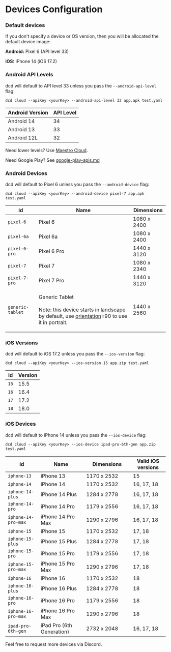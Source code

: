# Devices Configuration

### **Default devices**

If you don't specify a device or OS version, then you will be allocated the default device image:

**Android:** Pixel 6 (API level 33)

**iOS:** iPhone 14 (iOS 17.2)

### Android API Levels

dcd will default to API level 33 unless you pass the `--android-api-level` flag:

```
dcd cloud --apiKey <yourKey> --android-api-level 32 app.apk test.yaml
```

| Android Version | API Level |
| --------------- | --------- |
| Android 14      | 34        |
| Android 13      | 33        |
| Android 12L     | 32        |

Need lower levels? Use [Maestro Cloud](https://cloud.mobile.dev/reference/device-configuration).

Need Google Play? See [google-play-apis.md](../advanced/google-play-apis.md "mention")

### Android Devices

dcd will default to Pixel 6 unless you pass the `--android-device` flag:

```
dcd cloud --apiKey <yourKey> --android-device pixel-7 app.apk test.yaml
```

| id               | Name                                                                                                                                                                                     | Dimensions  |
| ---------------- | ---------------------------------------------------------------------------------------------------------------------------------------------------------------------------------------- | ----------- |
| `pixel-6`        | Pixel 6                                                                                                                                                                                  | 1080 x 2400 |
| `pixel-6a`       | Pixel 6a                                                                                                                                                                                 | 1080 x 2400 |
| `pixel-6-pro`    | Pixel 6 Pro                                                                                                                                                                              | 1440 x 3120 |
| `pixel-7`        | Pixel 7                                                                                                                                                                                  | 1080 x 2340 |
| `pixel-7-pro`    | Pixel 7 Pro                                                                                                                                                                              | 1440 x 3120 |
| `generic-tablet` | <p>Generic Tablet<br><br>Note: this device starts in landscape by default, use <a href="../advanced/landscape-orientation-android-only.md">orientation</a>=90 to use it in portrait.</p> | 1440 x 2560 |

### iOS Versions

dcd will default to iOS 17.2 unless you pass the `--ios-version` flag:

```
dcd cloud --apiKey <yourKey> --ios-version 15 app.zip test.yaml
```

| id   | Version |
| ---- | ------- |
| `15` | 15.5    |
| `16` | 16.4    |
| `17` | 17.2    |
| `18` | 18.0    |

### iOS Devices

dcd will default to iPhone 14 unless you pass the `--ios-device` flag:

```
dcd cloud --apiKey <yourKey> --ios-device ipad-pro-6th-gen app.zip test.yaml
```

<table><thead><tr><th>id</th><th>Name</th><th width="131">Dimensions</th><th>Valid iOS versions</th></tr></thead><tbody><tr><td><code>iphone-13</code></td><td>iPhone 13</td><td>1170 x 2532</td><td>15</td></tr><tr><td><code>iphone-14</code></td><td>iPhone 14</td><td>1170 x 2532</td><td>16, 17, 18</td></tr><tr><td><code>iphone-14-plus</code></td><td>iPhone 14 Plus</td><td>1284 x 2778</td><td>16, 17, 18</td></tr><tr><td><code>iphone-14-pro</code></td><td>iPhone 14 Pro</td><td>1179 x 2556</td><td>16, 17, 18</td></tr><tr><td><code>iphone-14-pro-max</code></td><td>iPhone 14 Pro Max</td><td>1290 x 2796</td><td>16, 17, 18</td></tr><tr><td><code>iphone-15</code></td><td>iPhone 15</td><td>1170 x 2532</td><td>17, 18</td></tr><tr><td><code>iphone-15-plus</code></td><td>iPhone 15 Plus</td><td>1284 x 2778</td><td>17, 18</td></tr><tr><td><code>iphone-15-pro</code></td><td>iPhone 15 Pro</td><td>1179 x 2556</td><td>17, 18</td></tr><tr><td><code>iphone-15-pro-max</code></td><td>iPhone 15 Pro Max</td><td>1290 x 2796</td><td>17, 18</td></tr><tr><td><code>iphone-16</code></td><td>iPhone 16</td><td>1170 x 2532</td><td>18</td></tr><tr><td><code>iphone-16-plus</code></td><td>iPhone 16 Plus</td><td>1284 x 2778</td><td>18</td></tr><tr><td><code>iphone-16-pro</code></td><td>iPhone 16 Pro</td><td>1179 x 2556</td><td>18</td></tr><tr><td><code>iphone-16-pro-max</code></td><td>iPhone 16 Pro Max</td><td>1290 x 2796</td><td>18</td></tr><tr><td><code>ipad-pro-6th-gen</code></td><td>iPad Pro (6th Generation)</td><td>2732 x 2048</td><td>16, 17, 18</td></tr></tbody></table>

Feel free to request more devices via Discord.
